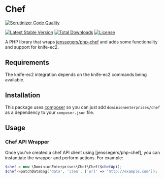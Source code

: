 # Chef
[![Scrutinizer Code Quality](http://img.shields.io/scrutinizer/g/dominionenterprises/chef-php.svg?style=flat)](https://scrutinizer-ci.com/g/dominionenterprises/chef-php/)

[![Latest Stable Version](http://img.shields.io/packagist/v/dominionenterprises/chef.svg?style=flat)](https://packagist.org/packages/dominionenterprises/chef)
[![Total Downloads](http://img.shields.io/packagist/dt/dominionenterprises/chef.svg?style=flat)](https://packagist.org/packages/dominionenterprises/chef)
[![License](http://img.shields.io/packagist/l/dominionenterprises/chef.svg?style=flat)](https://packagist.org/packages/dominionenterprises/chef)

A PHP library that wraps [jenssegers/php-chef](https://github.com/jenssegers/php-chef) and adds some functionality and support for knife-ec2.

## Requirements
The knife-ec2 integration depends on the knife-ec2 commands being available.

## Installation
This package uses [composer](https://getcomposer.org) so you can just add `dominionenterprises/chef` as a dependency to your `composer.json` file.

## Usage

### Chef API Wrapper
Once you've created a chef API client using [jenssegers/php-chef], you can instantiate the wrapper and perform actions.  For example:
```php
$chef = new \DominionEnterprises\Chef\Chef($chefApi);
$chef->patchDatabag('data', 'item', ['url' => 'http://example.com']);
```

